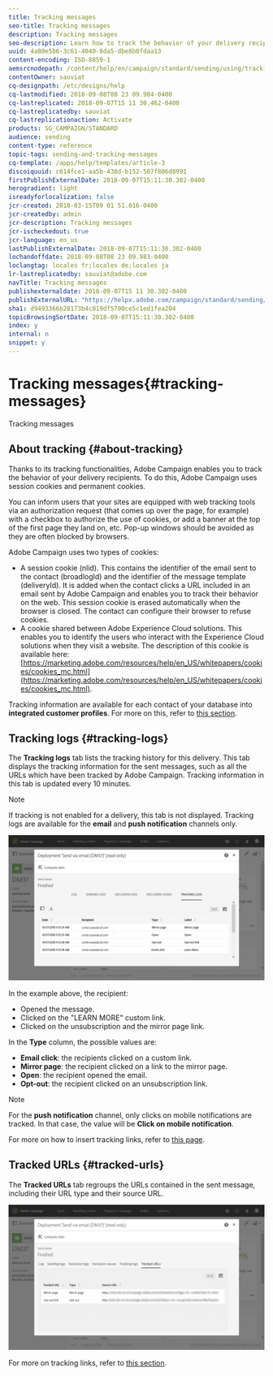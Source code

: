 ```yaml
---
title: Tracking messages
seo-title: Tracking messages
description: Tracking messages
seo-description: Learn how to track the behavior of your delivery recipients.
uuid: 4a80e5b6-3c61-4040-8da5-dbe8b0fdaa13
content-encoding: ISO-8859-1
aemsrcnodepath: /content/help/en/campaign/standard/sending/using/tracking-messages
contentOwner: sauviat
cq-designpath: /etc/designs/help
cq-lastmodified: 2018-09-08T08 23 09.984-0400
cq-lastreplicated: 2018-09-07T15 11 30.462-0400
cq-lastreplicatedby: sauviat
cq-lastreplicationaction: Activate
products: SG_CAMPAIGN/STANDARD
audience: sending
content-type: reference
topic-tags: sending-and-tracking-messages
cq-template: /apps/help/templates/article-3
discoiquuid: c614fce1-aa5b-438d-b152-507f806d8991
firstPublishExternalDate: 2018-09-07T15:11:30.302-0400
herogradient: light
isreadyforlocalization: false
jcr-created: 2018-03-15T09 01 51.016-0400
jcr-createdby: admin
jcr-description: Tracking messages
jcr-ischeckedout: true
jcr-language: en_us
lastPublishExternalDate: 2018-09-07T15:11:30.302-0400
lochandoffdate: 2018-09-08T08 23 09.983-0400
loclangtag: locales fr;locales de;locales ja
lr-lastreplicatedby: sauviat@adobe.com
navTitle: Tracking messages
publishexternaldate: 2018-09-07T15 11 30.302-0400
publishExternalURL: "https://helpx.adobe.com/campaign/standard/sending/using/tracking-messages.html"
sha1: d9493366b28173b4c019df5700ce5c1ed1fea204
topicBrowsingSortDate: 2018-09-07T15:11:30.302-0400
index: y
internal: n
snippet: y
---
```


# Tracking messages{#tracking-messages}

Tracking messages

## About tracking {#about-tracking}

Thanks to its tracking functionalities, Adobe Campaign enables you to track the behavior of your delivery recipients. To do this, Adobe Campaign uses session cookies and permanent cookies.

You can inform users that your sites are equipped with web tracking tools via an authorization request (that comes up over the page, for example) with a checkbox to authorize the use of cookies, or add a banner at the top of the first page they land on, etc. Pop-up windows should be avoided as they are often blocked by browsers.

Adobe Campaign uses two types of cookies:

* A session cookie (nlid). This contains the identifier of the email sent to the contact (broadlogId) and the identifier of the message template (deliveryId). It is added when the contact clicks a URL included in an email sent by Adobe Campaign and enables you to track their behavior on the web. This session cookie is erased automatically when the browser is closed. The contact can configure their browser to refuse cookies.
* A cookie shared between Adobe Experience Cloud solutions. This enables you to identify the users who interact with the Experience Cloud solutions when they visit a website. The description of this cookie is available here: [https://marketing.adobe.com/resources/help/en_US/whitepapers/cookies/cookies_mc.html](https://marketing.adobe.com/resources/help/en_US/whitepapers/cookies/cookies_mc.html).

Tracking information are available for each contact of your database into **integrated customer profiles**. For more on this, refer to [this section](../../audiences/using/integrated-customer-profile.md).

## Tracking logs {#tracking-logs}

The **Tracking logs** tab lists the tracking history for this delivery. This tab displays the tracking information for the sent messages, such as all the URLs which have been tracked by Adobe Campaign. Tracking information in this tab is updated every 10 minutes.

>[!NOTE]
>
>If tracking is not enabled for a delivery, this tab is not displayed. Tracking logs are available for the **email** and **push notification** channels only.

![](assets/tracking_logs.png)

In the example above, the recipient:

* Opened the message.
* Clicked on the "LEARN MORE" custom link.
* Clicked on the unsubscription and the mirror page link.

In the **Type** column, the possible values are:

* **Email click**: the recipients clicked on a custom link. 
* **Mirror page**: the recipient clicked on a link to the mirror page. 
* **Open**: the recipient opened the email.
* **Opt-out**: the recipient clicked on an unsubscription link.

>[!NOTE]
>
>For the **push notification** channel, only clicks on mobile notifications are tracked. In that case, the value will be **Click on mobile notification**.

For more on how to insert tracking links, refer to [this page](../../designing/using/inserting-a-link.md).

## Tracked URLs {#tracked-urls}

The **Tracked URLs** tab regroups the URLs contained in the sent message, including their URL type and their source URL.

![](assets/sending_delivery6.png)

For more on tracking links, refer to [this section](../../designing/using/about-tracked-urls.md).
